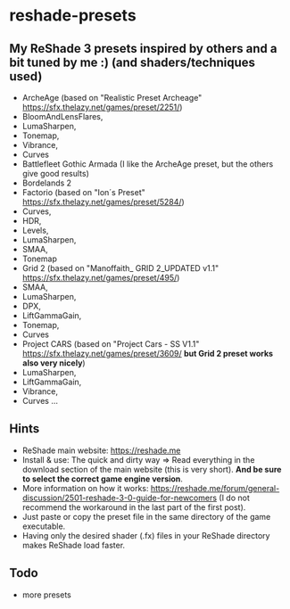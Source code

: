 # reshade-presets
## My ReShade 3 presets inspired by others and a bit tuned by me :) (and shaders/techniques used)
* ArcheAge (based on "Realistic Preset Archeage" https://sfx.thelazy.net/games/preset/2251/)
 * BloomAndLensFlares,
 * LumaSharpen,
 * Tonemap,
 * Vibrance,
 * Curves
* Battlefleet Gothic Armada (I like the ArcheAge preset, but the others give good results)
* Bordelands 2
* Factorio (based on "Ion´s Preset" https://sfx.thelazy.net/games/preset/5284/)
 * Curves,
 * HDR,
 * Levels,
 * LumaSharpen,
 * SMAA,
 * Tonemap
* Grid 2 (based on "Manoffaith_ GRID 2_UPDATED v1.1" https://sfx.thelazy.net/games/preset/495/)
 * SMAA,
 * LumaSharpen,
 * DPX,
 * LiftGammaGain,
 * Tonemap,
 * Curves
* Project CARS (based on "Project Cars - SS V1.1" https://sfx.thelazy.net/games/preset/3609/ **but Grid 2 preset works also very nicely**)
 * LumaSharpen,
 * LiftGammaGain,
 * Vibrance,
 * Curves
...

## Hints
* ReShade main website: https://reshade.me
* Install & use: The quick and dirty way => Read everything in the download section of the main website (this is very short). **And be sure to select the correct game engine version**.
* More information on how it works: https://reshade.me/forum/general-discussion/2501-reshade-3-0-guide-for-newcomers (I do not recommend the workaround in the last part of the first post).
* Just paste or copy the preset file in the same directory of the game executable.
* Having only the desired shader (.fx) files in your ReShade directory makes ReShade load faster.

## Todo
* more presets
